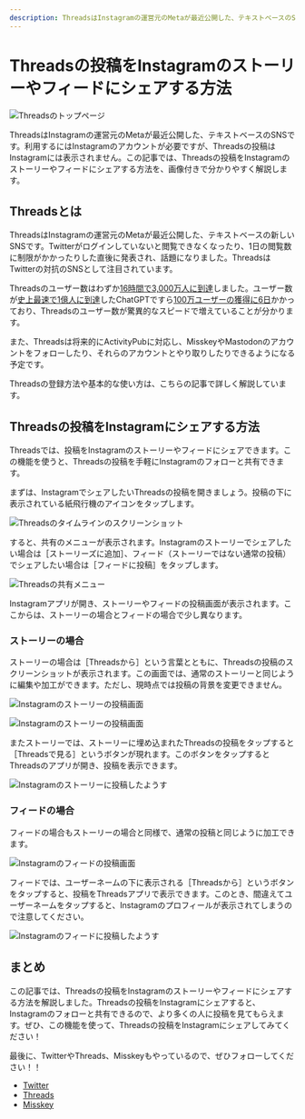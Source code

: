 ```yaml
---
description: ThreadsはInstagramの運営元のMetaが最近公開した、テキストベースのSNSです。利用するにはInstagramのアカウントが必要ですが、Threadsの投稿はInstagramには表示されません。この記事では、Threadsの投稿をInstagramのストーリーやフィードにシェアする方法を、画像付きで分かりやすく解説します。
---
```

# Threadsの投稿をInstagramのストーリーやフィードにシェアする方法

![Threadsのトップページ](threads_top_page.png)

ThreadsはInstagramの運営元のMetaが最近公開した、テキストベースのSNSです。利用するにはInstagramのアカウントが必要ですが、Threadsの投稿はInstagramには表示されません。この記事では、Threadsの投稿をInstagramのストーリーやフィードにシェアする方法を、画像付きで分かりやすく解説します。

## Threadsとは

ThreadsはInstagramの運営元のMetaが最近公開した、テキストベースの新しいSNSです。Twitterがログインしていないと閲覧できなくなったり、1日の閲覧数に制限がかかったりした直後に発表され、話題になりました。ThreadsはTwitterの対抗のSNSとして注目されています。

Threadsのユーザー数はわずか[16時間で3,000万人に到達](https://xtrend.nikkei.com/atcl/contents/casestudy/00012/01240/)しました。ユーザー数が[史上最速で1億人に到達](https://japan.zdnet.com/article/35199601/)したChatGPTですら[100万ユーザーの獲得に6日](https://www.itmedia.co.jp/news/articles/2212/06/news110.html)かかっており、Threadsのユーザー数が驚異的なスピードで増えていることが分かります。

また、Threadsは将来的にActivityPubに対応し、MisskeyやMastodonのアカウントをフォローしたり、それらのアカウントとやり取りしたりできるようになる予定です。

Threadsの登録方法や基本的な使い方は、こちらの記事で詳しく解説しています。

<article-card article-title="MetaのTwitter対抗SNS「Threads」の登録方法と使い方を解説！" description="日本時間2023年7月6日、Instagramの運営のMetaによるTwitter対抗SNS「Threads」がリリースされました。この記事では、Threadsの登録方法や使い方を画像付きで分かりやすく解説します。" link="/article/2023/07/06/meta-twitter-competing-app-threads/" thumbnail="/article/2023/07/06/meta-twitter-competing-app-threads/Screenshot_20230706-091527.png"></article-card>

## Threadsの投稿をInstagramにシェアする方法

Threadsでは、投稿をInstagramのストーリーやフィードにシェアできます。この機能を使うと、Threadsの投稿を手軽にInstagramのフォローと共有できます。

まずは、InstagramでシェアしたいThreadsの投稿を開きましょう。投稿の下に表示されている紙飛行機のアイコンをタップします。

![Threadsのタイムラインのスクリーンショット](threads_timeline.png)

すると、共有のメニューが表示されます。Instagramのストーリーでシェアしたい場合は［ストーリーズに追加］、フィード（ストーリーではない通常の投稿）でシェアしたい場合は［フィードに投稿］をタップします。

![Threadsの共有メニュー](threads_share_sheet.png)

Instagramアプリが開き、ストーリーやフィードの投稿画面が表示されます。ここからは、ストーリーの場合とフィードの場合で少し異なります。

### ストーリーの場合

ストーリーの場合は［Threadsから］という言葉とともに、Threadsの投稿のスクリーンショットが表示されます。この画面では、通常のストーリーと同じように編集や加工ができます。ただし、現時点では投稿の背景を変更できません。

![Instagramのストーリーの投稿画面](instagram_story_editor.png)

![Instagramのストーリーの投稿画面](instagram_story_editor_2.png)

またストーリーでは、ストーリーに埋め込まれたThreadsの投稿をタップすると［Threadsで見る］というボタンが現れます。このボタンをタップするとThreadsのアプリが開き、投稿を表示できます。

![Instagramのストーリーに投稿したようす](instagram_story_result.png)

### フィードの場合

フィードの場合もストーリーの場合と同様で、通常の投稿と同じように加工できます。

![Instagramのフィードの投稿画面](instagram_feed_editor.png)

フィードでは、ユーザーネームの下に表示される［Threadsから］というボタンをタップすると、投稿をThreadsアプリで表示できます。このとき、間違えてユーザーネームをタップすると、Instagramのプロフィールが表示されてしまうので注意してください。

![Instagramのフィードに投稿したようす](instagram_feed_result.png)

## まとめ

この記事では、Threadsの投稿をInstagramのストーリーやフィードにシェアする方法を解説しました。Threadsの投稿をInstagramにシェアすると、Instagramのフォローと共有できるので、より多くの人に投稿を見てもらえます。ぜひ、この機能を使って、Threadsの投稿をInstagramにシェアしてみてください！

最後に、TwitterやThreads、Misskeyもやっているので、ぜひフォローしてください！！

- [Twitter](https://twitter.com/keita_roboin)
- [Threads](https://www.threads.net/@keita_roboin)
- [Misskey](https://misskey.io/@roboin)
